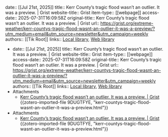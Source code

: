 date:: [[Jul 21st, 2025]]
title:: Kerr County’s tragic flood wasn’t an outlier. It was a preview. | Grist
website-title:: Grist
item-type:: [[webpage]]
access-date:: 2025-07-31T16:09:58Z
original-title:: Kerr County’s tragic flood wasn’t an outlier. It was a preview. | Grist
url:: https://grist.org/extreme-weather/kerr-countys-tragic-flood-wasnt-an-outlier-it-was-a-preview/?utm_medium=email&utm_source=newsletter&utm_campaign=weekly
authors:: [[Tik Root]]
links:: [Local library](zotero://select/library/items/EGULJ9ZE), [Web library](https://www.zotero.org/users/46463/items/EGULJ9ZE)

- date:: [[Jul 21st, 2025]]
  title:: Kerr County’s tragic flood wasn’t an outlier. It was a preview. | Grist
  website-title:: Grist
  item-type:: [[webpage]]
  access-date:: 2025-07-31T16:09:58Z
  original-title:: Kerr County’s tragic flood wasn’t an outlier. It was a preview. | Grist
  url:: https://grist.org/extreme-weather/kerr-countys-tragic-flood-wasnt-an-outlier-it-was-a-preview/?utm_medium=email&utm_source=newsletter&utm_campaign=weekly
  authors:: [[Tik Root]]
  links:: [Local library](zotero://select/library/items/EGULJ9ZE), [Web library](https://www.zotero.org/users/46463/items/EGULJ9ZE)
- Attachments
	- [Kerr County’s tragic flood wasn’t an outlier. It was a preview. | Grist](https://grist.org/extreme-weather/kerr-countys-tragic-flood-wasnt-an-outlier-it-was-a-preview/?utm_medium=email&utm_source=newsletter&utm_campaign=weekly) {{zotero-imported-file 9DUGTFYE, "kerr-countys-tragic-flood-wasnt-an-outlier-it-was-a-preview.html"}}
- Attachments
	- [Kerr County’s tragic flood wasn’t an outlier. It was a preview. | Grist](https://grist.org/extreme-weather/kerr-countys-tragic-flood-wasnt-an-outlier-it-was-a-preview/?utm_medium=email&utm_source=newsletter&utm_campaign=weekly) {{zotero-imported-file 9DUGTFYE, "kerr-countys-tragic-flood-wasnt-an-outlier-it-was-a-preview.html"}}